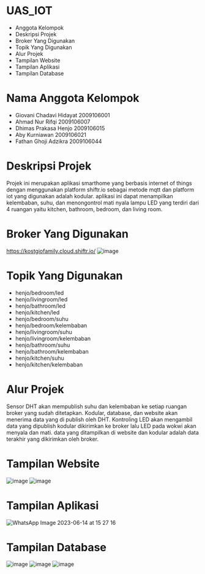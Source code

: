 # UAS_IOT
* Anggota Kelompok
* Deskripsi Projek
* Broker Yang Digunakan
* Topik Yang Digunakan
* Alur Projek
* Tampilan Website
* Tampilan Aplikasi
* Tampilan Database
# Nama Anggota Kelompok
* Giovani Chadavi Hidayat 2009106001
* Ahmad Nur Rifqi 2009106007
* Dhimas Prakasa Henjo 2009106015
* Aby Kurniawan 2009106021
* Fathan Ghoji Adzikra 2009106044
# Deskripsi Projek
Projek ini merupakan aplikasi smarthome yang berbasis internet of things dengan menggunakan platform shiftr.io sebagai metode mqtt dan platform iot yang digunakan adalah kodular. aplikasi ini dapat menampilkan kelembaban, suhu, dan menongontrol mati nyala lampu LED yang terdiri dari 4 ruangan yaitu kitchen, bathroom, bedroom, dan living room.
# Broker Yang Digunakan
https://kostgiofamily.cloud.shiftr.io/
![image](https://github.com/dhimasprakasa204/UAS_IOT/assets/82323996/398e33e0-b4df-4db8-b321-736470e4f4a9)
# Topik Yang Digunakan
* henjo/bedroom/led
* henjo/livingroom/led
* henjo/bathroom/led
* henjo/kitchen/led
* henjo/bedroom/suhu
* henjo/bedroom/kelembaban
* henjo/livingroom/suhu
* henjo/livingroom/kelembaban
* henjo/bathroom/suhu
* henjo/bathroom/kelembaban
* henjo/kitchen/suhu
* henjo/kitchen/kelembaban
# Alur Projek
Sensor DHT akan mempublish suhu dan kelembaban ke setiap ruangan broker yang sudah ditetapkan. Kodular, database, dan website akan menerima data yang di publish oleh DHT. Kontroling LED akan mengambil data yang dipublish kodular dikirimkan ke broker lalu LED pada wokwi akan menyala dan mati. data yang ditampilkan di website dan kodular adalah data terakhir yang dikirimkan oleh broker.
# Tampilan Website
![image](https://github.com/dhimasprakasa204/UAS_IOT/assets/82323996/464d0638-0e39-4558-96aa-6e722b633e7e)
![image](https://github.com/dhimasprakasa204/UAS_IOT/assets/82323996/2687e763-7adc-4a52-90d2-befdb327b252)
# Tampilan Aplikasi
![WhatsApp Image 2023-06-14 at 15 27 16](https://github.com/dhimasprakasa204/UAS_IOT/assets/82323996/6e191b95-7457-448f-9a61-cf57912967b7)
# Tampilan Database
![image](https://github.com/dhimasprakasa204/UAS_IOT/assets/82323996/9aa41335-1cec-460f-8321-3702009689e3)
![image](https://github.com/dhimasprakasa204/UAS_IOT/assets/82323996/3bba9dec-2ac3-4872-b586-73ae9e1fa004)
![image](https://github.com/dhimasprakasa204/UAS_IOT/assets/82323996/425ee471-e710-4cfc-a58d-043c8a5bb67d)

